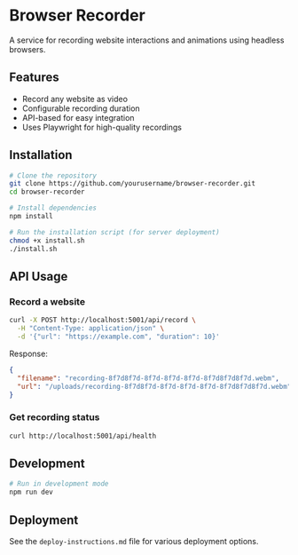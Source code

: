 # Browser Recorder

A service for recording website interactions and animations using headless browsers.

## Features

- Record any website as video
- Configurable recording duration
- API-based for easy integration
- Uses Playwright for high-quality recordings

## Installation

```bash
# Clone the repository
git clone https://github.com/yourusername/browser-recorder.git
cd browser-recorder

# Install dependencies
npm install

# Run the installation script (for server deployment)
chmod +x install.sh
./install.sh
```

## API Usage

### Record a website

```bash
curl -X POST http://localhost:5001/api/record \
  -H "Content-Type: application/json" \
  -d '{"url": "https://example.com", "duration": 10}'
```

Response:
```json
{
  "filename": "recording-8f7d8f7d-8f7d-8f7d-8f7d-8f7d8f7d8f7d.webm",
  "url": "/uploads/recording-8f7d8f7d-8f7d-8f7d-8f7d-8f7d8f7d8f7d.webm"
}
```

### Get recording status

```bash
curl http://localhost:5001/api/health
```

## Development

```bash
# Run in development mode
npm run dev
```

## Deployment

See the `deploy-instructions.md` file for various deployment options. 